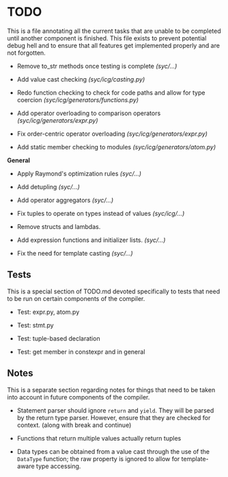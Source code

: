 # TODO
This is a file annotating all the current tasks that are unable to be completed until another component is finished.
This file exists to prevent potential debug hell and to ensure that all features get implemented properly and are not forgotten.
 
 - Remove to_str methods once testing is complete *(syc/...)*
 
 - Add value cast checking *(syc/icg/casting.py)*
 
 - Redo function checking to check for code paths and allow for type coercion *(syc/icg/generators/functions.py)*
 
 - Add operator overloading to comparison operators *(syc/icg/generators/expr.py)*
 
 - Fix order-centric operator overloading *(syc/icg/generators/expr.py)*
 
 - Add static member checking to modules *(syc/icg/generators/atom.py)*
 
 **General**
 
 - Apply Raymond's optimization rules *(syc/...)*
 
 - Add detupling *(syc/...)*
 
 - Add operator aggregators *(syc/...)*
 
 - Fix tuples to operate on types instead of values *(syc/icg/...)*
 
 - Remove structs and lambdas.
   
 - Add expression functions and initializer lists. *(syc/...)*
 
 - Fix the need for template casting *(syc/...)*


## Tests
This is a special section of TODO.md devoted specifically to tests that need to be run on certain components of the compiler.

 - Test: expr.py, atom.py
 
 - Test: stmt.py 
 
 - Test: tuple-based declaration
 
 - Test: get member in constexpr and in general
 
## Notes
This is a separate section regarding notes for things that need to be taken into account in future components of the compiler.

 - Statement parser should ignore `return` and `yield`.  They will be parsed by the return type parser.  However, ensure that
 they are checked for context. (along with break and continue)
 
 - Functions that return multiple values actually return tuples
 
 - Data types can be obtained from a value cast through the use of the `DataType` function; the raw property is ignored to allow for
 template-aware type accessing.
